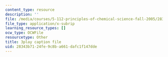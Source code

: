 ```yaml
---
content_type: resource
description: ''
file: /media/courses/5-112-principles-of-chemical-science-fall-2005/28343b7124fe9c8ba661dafc1f147dde_HT4sxODPR2Q.srt
file_type: application/x-subrip
learning_resource_types: []
ocw_type: OCWFile
resourcetype: Other
title: 3play caption file
uid: 28343b71-24fe-9c8b-a661-dafc1f147dde
---
```


